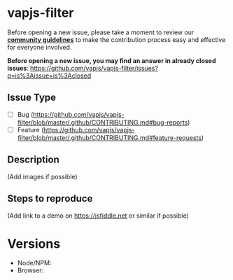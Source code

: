 # vapjs-filter

Before opening a new issue, please take a moment to review our [**community guidelines**](https://github.com/vapjs/vapjs-filter/blob/master/.github/CONTRIBUTING.md) to make the contribution process easy and effective for everyone involved.

**Before opening a new issue, you may find an answer in already closed issues**:
https://github.com/vapjs/vapjs-filter/issues?q=is%3Aissue+is%3Aclosed

## Issue Type

- [ ] Bug (https://github.com/vapjs/vapjs-filter/blob/master/.github/CONTRIBUTING.md#bug-reports)
- [ ] Feature (https://github.com/vapjs/vapjs-filter/blob/master/.github/CONTRIBUTING.md#feature-requests)

## Description

(Add images if possible)

## Steps to reproduce

(Add link to a demo on https://jsfiddle.net or similar if possible)

# Versions

- Node/NPM:
- Browser:
